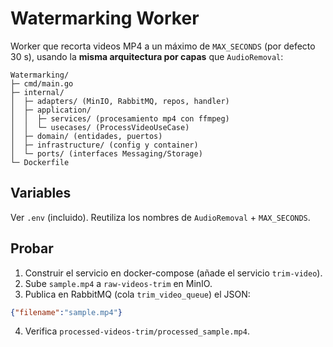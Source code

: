 # Watermarking Worker

Worker que recorta videos MP4 a un máximo de `MAX_SECONDS` (por defecto 30 s),
usando la **misma arquitectura por capas** que `AudioRemoval`:

```
Watermarking/
├─ cmd/main.go
├─ internal/
│  ├─ adapters/ (MinIO, RabbitMQ, repos, handler)
│  ├─ application/
│  │  ├─ services/ (procesamiento mp4 con ffmpeg)
│  │  └─ usecases/ (ProcessVideoUseCase)
│  ├─ domain/ (entidades, puertos)
│  ├─ infrastructure/ (config y container)
│  └─ ports/ (interfaces Messaging/Storage)
└─ Dockerfile
```

## Variables
Ver `.env` (incluido). Reutiliza los nombres de `AudioRemoval` + `MAX_SECONDS`.

## Probar
1. Construir el servicio en docker-compose (añade el servicio `trim-video`).
2. Sube `sample.mp4` a `raw-videos-trim` en MinIO.
3. Publica en RabbitMQ (cola `trim_video_queue`) el JSON:
```json
{"filename":"sample.mp4"}
```
4. Verifica `processed-videos-trim/processed_sample.mp4`.
